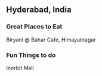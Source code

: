 ## Hyderabad, India

### Great Places to Eat
Biryani @ Bahar Cafe, Himayatnagar

### Fun Things to do
Inorbit Mall
